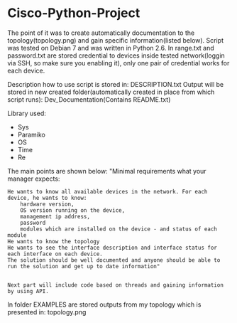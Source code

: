# Cisco-Python-Project
The point of it was to create automatically documentation to the topology(topology.png) and gain specific information(listed below). Script was tested on Debian 7 and was written in Python 2.6.
In range.txt and password.txt are stored credential to devices inside tested network(loggin via SSH, so make sure you enabling it), only one pair of credential works for each device.

Description how to use script is stored in: DESCRIPTION.txt
Output will be stored in new created folder(automatically created in place from which script runs): Dev_Documentation(Contains README.txt)

Library used:
- Sys
- Paramiko
- OS
- Time
- Re

The main points are shown below:
"Minimal requirements what your manager expects:

    He wants to know all available devices in the network. For each device, he wants to know:
        hardware version,
        OS version running on the device,
        management ip address,
        password
        modules which are installed on the device - and status of each module
    He wants to know the topology
    He wants to see the interface description and interface status for each interface on each device.
    The solution should be well documented and anyone should be able to run the solution and get up to date information"
    
    
    Next part will include code based on threads and gaining information by using API.
    
   In folder EXAMPLES are stored outputs from my topology which is presented in: topology.png
